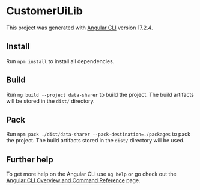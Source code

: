 # CustomerUiLib

This project was generated with [Angular CLI](https://github.com/angular/angular-cli) version 17.2.4.

## Install

Run `npm install` to install all dependencies.

## Build

Run `ng build --project data-sharer` to build the project. The build artifacts will be stored in the `dist/` directory.

## Pack

Run `npm pack ./dist/data-sharer --pack-destination=./packages` to pack the project. The build artifacts stored in the `dist/` directory will be used.

## Further help

To get more help on the Angular CLI use `ng help` or go check out the [Angular CLI Overview and Command Reference](https://angular.io/cli) page.
